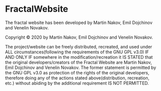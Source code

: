 # FractalWebsite

The fractal website has been developed by Martin Nakov, Emil Dojchinov and Venelin Novakov.

Copyright © 2020 by Martin Nakov, Emil Dojchinov and Venelin Novakov.

The project/website can be freely distributed, recreated, and used
under ALL circumstances(following the requirements of the GNU GPL v3.0) 
IF AND ONLY IF somewhere in the modification/recreation
it IS STATED that the original developers/creators of the
Fractal Website are Martin Nakov, Emil Dojchinov and Venelin Novakov.
The former statement is permitted by the GNU GPL v3.0 as protection of
the rights of the original developers, therefore doing any of the actions
stated above(distribution, recreation, etc.) without abiding by the additional
requirement IS NOT PERMITTED.


